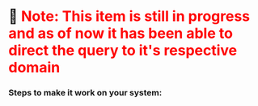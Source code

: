 # 🔴 <span style="color:red"> Note: This item is still in progress and as of now it has been able to direct the query to it's respective domain </span>
### Steps to make it work on your system:

